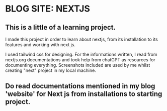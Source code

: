 # BLOG SITE: NEXTJS

## This is a little of a learning project.
I made this project in order to learn about nextjs, from its installation to its features and working with next js.

I used tailwind css for designing. 
For the informations written, I read from nextjs.org documentations and took help from chatGPT as resources for documenting everything. 
Screenshots included are used by me whilst creating "next" project in my local machine.

## Do read documentations mentioned in my blog 'website' for Next js from installations to starting project.
